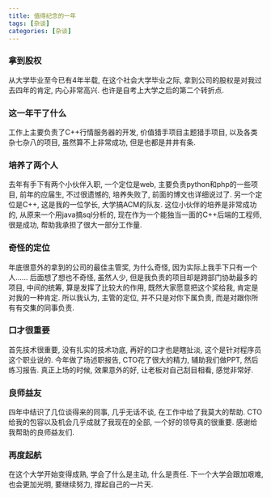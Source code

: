 ```yaml
---
title: 值得纪念的一年
tags: [杂谈]
categories: [杂谈]
---
```


### 拿到股权
从大学毕业至今已有4年半载, 在这个社会大学毕业之际, 拿到公司的股权是对我过去四年的肯定, 内心非常高兴. 也许是自考上大学之后的第二个转折点.

### 这一年干了什么
工作上主要负责了C++行情服务器的开发, 价值猎手项目主题猎手项目, 以及各类杂七杂八的项目, 虽然算不上非常成功, 但是也都是井井有条.

### 培养了两个人
去年有手下有两个小伙伴入职, 一个定位是web, 主要负责python和php的一些项目, 前年的应届生, 不过很遗憾的, 培养失败了, 前面的博文也详细说过了. 另一个定位是C++, 这是我的一位学长, 大学搞ACM的队友. 这位小伙伴的培养是非常成功的, 从原来一个用java搞sql分析的, 现在作为一个能独当一面的C++后端的工程师, 很是成功, 帮助我承担了很大一部分工作量.

### 奇怪的定位
年底很意外的拿到的公司的最佳主管奖, 为什么奇怪, 因为实际上我手下只有一个人...... 后面想了想也不奇怪, 虽然人少, 但是我负责的项目却是跨部门协助最多的项目, 中间的统筹, 算是发挥了比较大的作用, 既然大家愿意把这个奖给我, 肯定是对我的一种肯定. 所以我认为, 主管的定位, 并不只是对你下属负责, 而是对跟你所有有交集的同事负责.

### 口才很重要
首先技术很重要, 没有扎实的技术功底, 再好的口才也是瞎扯淡, 这个是针对程序员这个职业说的. 今年做了场述职报告, CTO花了很大的精力, 辅助我们做PPT, 然后练习报告. 真正上场的时候, 效果意外的好, 让老板对自己刮目相看, 感觉非常好.

### 良师益友
四年中结识了几位谈得来的同事, 几乎无话不谈, 在工作中给了我莫大的帮助. CTO给我的包容以及机会几乎成就了我现在的全部, 一个好的领导真的很重要. 感谢给我帮助的良师益友们.

### 再度起航
在这个大学开始变得成熟, 学会了什么是主动, 什么是责任. 下一个大学会跟加艰难, 也会更加光明, 要继续努力, 撑起自己的一片天. 